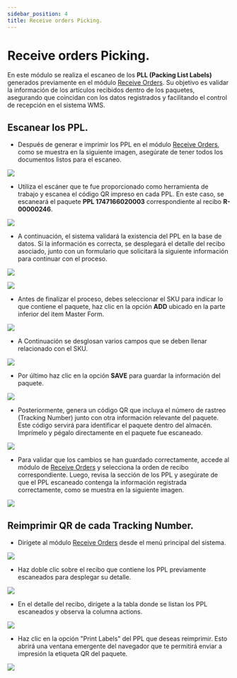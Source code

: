 ```yaml
---
sidebar_position: 4
title: Receive orders Picking.
---
```

# Receive orders Picking.

En este módulo se realiza el escaneo de los **PLL (Packing List Labels)** generados previamente en el módulo [Receive Orders](./2025-05-23-ReceiveOrders.md#imprimir-etiquetas-ppl). Su objetivo es validar la información de los artículos recibidos dentro de los paquetes, asegurando que coincidan con los datos registrados y facilitando el control de recepción en el sistema WMS.

## Escanear los PPL.

- Después de generar e imprimir los PPL en el módulo [Receive Orders](./2025-05-23-ReceiveOrders.md#imprimir-etiquetas-ppl), como se muestra en la siguiente imagen, asegúrate de tener todos los documentos listos para el escaneo.

![](/img/upload/receiveOrdersPickingp1-205-13-16.png)

- Utiliza el escáner que te fue proporcionado como herramienta de trabajo y escanea el código QR impreso en cada PPL. En este caso, se escaneará el paquete **PPL 1747166020003** correspondiente al recibo **R-00000246**.

![](/img/upload/receiveOrdersPickingp2-205-13-16.png)

- A continuación, el sistema validará la existencia del PPL en la base de datos. Si la información es correcta, se desplegará el detalle del recibo asociado, junto con un formulario que solicitará la siguiente información para continuar con el proceso.

![](/img/upload/receiveOrdersPickingp3-205-13-16.png)

![](/img/upload/receiveOrdersPickingp4-205-13-16.png)

- Antes de finalizar el proceso, debes seleccionar el SKU  para indicar lo que contiene el paquete, haz clic  en la opción **ADD** ubicado  en la parte inferior del item Master Form.

![](/img/upload/receiveOrdersPickingp5-205-13-16.png)

- A Continuación  se desglosan varios campos que se deben llenar relacionado con el SKU.


![](/img/upload/receiveOrdersPickingp6-205-13-16.png)

- Por último haz  clic en la opción **SAVE**  para guardar la información del paquete.


![](/img/upload/receiveOrdersPickingp7-205-13-16.png)

- Posteriormente, genera un código QR que incluya el número de rastreo (Tracking Number) junto con otra información relevante del paquete. Este código servirá para identificar el paquete dentro del almacén. Imprímelo y pégalo directamente en el paquete fue escaneado.


![](/img/upload/receiveOrdersPickingp8-205-13-16.png)

- Para validar que los cambios se han guardado correctamente, accede al módulo de [Receive Orders](./2025-05-23-ReceiveOrders.md) y selecciona la orden de recibo correspondiente. Luego, revisa la sección de los PPL y asegúrate de que el PPL escaneado contenga la información registrada correctamente, como se muestra en la siguiente imagen.

![](/img/upload/receiveOrdersPickingp9-205-13-16.png)


## Reimprimir QR de cada Tracking Number.

- Dirígete al módulo [Receive Orders](./2025-05-23-ReceiveOrders.md) desde el menú principal del sistema.

![](/img/upload/receiveOrdersPickingp10-205-13-16.png)

- Haz doble clic sobre el recibo que contiene los PPL previamente escaneados para desplegar su detalle.

![](/img/upload/receiveOrdersPickingp11-205-13-16.png)

- En el detalle del recibo, dirígete a la tabla donde se listan los PPL escaneados y observa la columna actions.


![](/img/upload/receiveOrdersPickingp12-205-13-16.png)

-  Haz clic en la opción "Print Labels" del PPL que deseas reimprimir. Esto abrirá una ventana emergente del navegador que te permitirá enviar a impresión la etiqueta QR del paquete.

![](/img/upload/receiveOrdersPickingp13-205-13-16.png)
